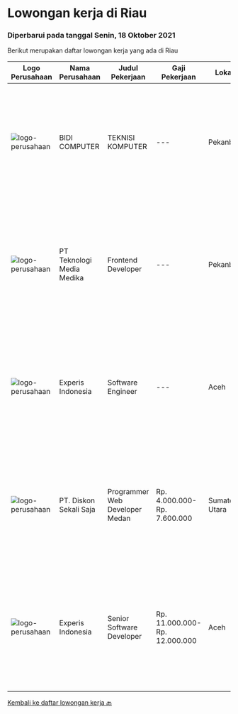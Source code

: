 
  # Lowongan kerja di Riau

  ### Diperbarui pada tanggal Senin, 18 Oktober 2021

  Berikut merupakan daftar lowongan kerja yang ada di Riau

  |Logo Perusahaan | Nama Perusahaan | Judul Pekerjaan | Gaji Pekerjaan | Lokasi | Deskripsi | Tanggal diunggah | Pranala |
  | -------------- | --------------- | --------------- | --------- | --------- | -------------- | ------- | ----------- |
  |![logo-perusahaan](https://us.123rf.com/450wm/pavelstasevich/pavelstasevich1811/pavelstasevich181101027/112815900-stock-vector-no-image-available-icon-flat-vector.jpg?ver=6)|BIDI COMPUTER|TEKNISI KOMPUTER|---|Pekanbaru|Kualifikasi : Memiliki pengalaman Jujur, tekun dan sopan Aktif dimedia sosial Mampu bekerja individual dan bersama tim Memiliki kendaraan sendiri...|Kamis, 26 Agustus 2021|https://www.jobstreet.co.id/id/job/teknisi-komputer-3610761?token=0~32a2dafd-03fc-4326-bf1b-da5ad0627a94&sectionRank=1&jobId=jobstreet-id-job-3610761|
|![logo-perusahaan](https://image-service-cdn.seek.com.au/c2a52d685b8463bd80621ce3a68f3421e0eee211/ee4dce1061f3f616224767ad58cb2fc751b8d2dc)|PT Teknologi Media Medika|Frontend Developer|---|Pekanbaru|Job Requirements Strong knowledge of Javascript Strong knowledge in ReactJS concepts along with it's popular accompanying libraries such as Redux,...|Sabtu, 11 September 2021|https://www.jobstreet.co.id/id/job/frontend-developer-3611473?token=0~32a2dafd-03fc-4326-bf1b-da5ad0627a94&sectionRank=2&jobId=jobstreet-id-job-3611473|
|![logo-perusahaan](https://image-service-cdn.seek.com.au/314ed38ba58cf54b5555f434a5bf338661292eb7/ee4dce1061f3f616224767ad58cb2fc751b8d2dc)|Experis Indonesia|Software Engineer|---|Aceh|On behalf of our client, IT Telco Solutions Company, we are looking for Software Engineer with these following details: Job Description : Develops...|Selasa, 14 September 2021|https://www.jobstreet.co.id/id/job/software-engineer-3628551?token=0~32a2dafd-03fc-4326-bf1b-da5ad0627a94&sectionRank=3&jobId=jobstreet-id-job-3628551|
|![logo-perusahaan](https://image-service-cdn.seek.com.au/37da413d1d78b985b44db2cacac2517bee9e42db/ee4dce1061f3f616224767ad58cb2fc751b8d2dc)|PT. Diskon Sekali Saja|Programmer Web Developer  Medan|Rp. 4.000.000-Rp. 7.600.000|Sumatera Utara|# Paham php dan web development# Memiliki Team work effort# Kami memberikan benefit saham (esop) di perusahaan kami untuk kandidat yang tepat#...|Rabu, 15 September 2021|https://www.jobstreet.co.id/id/job/programmer-web-developer-medan-3628982?token=0~32a2dafd-03fc-4326-bf1b-da5ad0627a94&sectionRank=4&jobId=jobstreet-id-job-3628982|
|![logo-perusahaan](https://image-service-cdn.seek.com.au/314ed38ba58cf54b5555f434a5bf338661292eb7/ee4dce1061f3f616224767ad58cb2fc751b8d2dc)|Experis Indonesia|Senior Software Developer|Rp. 11.000.000-Rp. 12.000.000|Aceh|On behalf of our client, IT Telco Sulutions Company, we are looking for Senior Software Developer with the following details: Job Descriptions: To...|Selasa, 14 September 2021|https://www.jobstreet.co.id/id/job/senior-software-developer-3628446?token=0~32a2dafd-03fc-4326-bf1b-da5ad0627a94&sectionRank=5&jobId=jobstreet-id-job-3628446|


  [Kembali ke daftar lowongan kerja 🔙](../README.md#daftar-lowongan-kerja)
  